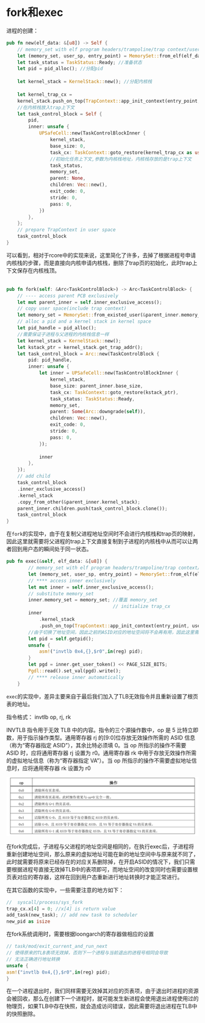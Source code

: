 # fork和exec

进程的创建：

```rust
pub fn new(elf_data: &[u8]) -> Self {
    // memory_set with elf program headers/trampoline/trap context/user stack
    let (memory_set, user_sp, entry_point) = MemorySet::from_elf(elf_data);
    let task_status = TaskStatus::Ready; //准备状态
    let pid = pid_alloc(); //分配pid

    let kernel_stack = KernelStack::new(); //分配内核栈

    let kernel_trap_cx =
    kernel_stack.push_on_top(TrapContext::app_init_context(entry_point, user_sp));
    //在内核栈放入trap上下文
    let task_control_block = Self {
        pid,
        inner: unsafe {
            UPSafeCell::new(TaskControlBlockInner {
                kernel_stack,
                base_size: 0,
                task_cx: TaskContext::goto_restore(kernel_trap_cx as usize),
                //初始化任务上下文,参数为内核栈地址，内核栈存放的是trap上下文
                task_status,
                memory_set,
                parent: None,
                children: Vec::new(),
                exit_code: 0,
                stride: 0,
                pass: 0,
            })
        },
    };
    // prepare TrapContext in user space
    task_control_block
}
```

可以看到，相对于rcore中的实现来说，这里简化了许多，去掉了根据进程号申请内核栈的步骤，而是直接向内核申请内核栈，删除了trap页的初始化，此时trap上下文保存在内核栈顶。

```rust

pub fn fork(self: &Arc<TaskControlBlock>) -> Arc<TaskControlBlock> {
    // ---- access parent PCB exclusively
    let mut parent_inner = self.inner_exclusive_access();
    // copy user space(include trap context)
    let memory_set = MemorySet::from_existed_user(&parent_inner.memory_set);
    // alloc a pid and a kernel stack in kernel space
    let pid_handle = pid_alloc();
    //需要保证子进程与父进程的内核栈信息一样
    let kernel_stack = KernelStack::new();
    let kstack_ptr = kernel_stack.get_trap_addr();
    let task_control_block = Arc::new(TaskControlBlock {
        pid: pid_handle,
        inner: unsafe {
            let inner = UPSafeCell::new(TaskControlBlockInner {
                kernel_stack,
                base_size: parent_inner.base_size,
                task_cx: TaskContext::goto_restore(kstack_ptr),
                task_status: TaskStatus::Ready,
                memory_set,
                parent: Some(Arc::downgrade(self)),
                children: Vec::new(),
                exit_code: 0,
                stride: 0,
                pass: 0,
            });

            inner
        },
    });
    // add child
    task_control_block
    .inner_exclusive_access()
    .kernel_stack
    .copy_from_other(&parent_inner.kernel_stack);
    parent_inner.children.push(task_control_block.clone());
    task_control_block
}
```

在`fork`的实现中，由于在复制父进程地址空间时不会进行内核栈和trap页的映射，因此这里就需要将父进程的trap上下文直接复制到子进程的内核栈中从而可以让两者回到用户态的瞬间处于同一状态。

```rust
pub fn exec(&self, elf_data: &[u8]) {
        // memory_set with elf program headers/trampoline/trap context/user stack
        let (memory_set, user_sp, entry_point) = MemorySet::from_elf(elf_data);
        // **** access inner exclusively
        let mut inner = self.inner_exclusive_access();
        // substitute memory_set
        inner.memory_set = memory_set; //覆盖 memory_set
                                       // initialize trap_cx
        inner
            .kernel_stack
            .push_on_top(TrapContext::app_init_context(entry_point, user_sp));
        //由于切换了地址空间，因此之前的ASID对应的地址空间将不会再有用，因此这里需要将TLB中的内容无效掉
        let pid = self.getpid();
        unsafe {
            asm!("invtlb 0x4,{},$r0",in(reg) pid);
        }
        let pgd = inner.get_user_token() << PAGE_SIZE_BITS;
        Pgdl::read().set_val(pgd).write();
        // **** release inner automatically
    }
```

`exec`的实现中，差异主要来自于最后我们加入了TLB无效指令并且重新设置了根页表的地址。

指令格式： invtlb op, rj, rk

INVTLB 指令用于无效 TLB 中的内容。指令的三个源操作数中，op 是 5 比特立即数，用于指示操作类型。通用寄存器 rj 的[9:0]位存放无效操作所需的 ASID 信息（称为“寄存器指定 ASID”），其余比特必须填 0。当 op 所指示的操作不需要 ASID 时，应将通用寄存器 rj 设置为 r0。通用寄存器 rk 中用于存放无效操作所需的虚拟地址信息（称为“寄存器指定 VA”）。当 op 所指示的操作不需要虚拟地址信息时，应将通用寄存器 rk 设置为 r0

![image-20220815091507715](sourcepicture/image-20220815091507715.png)

在fork完成后，子进程与父进程的地址空间是相同的，在执行exec后，子进程将重新创建地址空间，那么原来的虚拟地址可能在新的地址空间中与原来就不同了，此时就需要将原来已经存在的对应关系删除掉，在开启ASID的情况下，我们只需要根据进程号直接无效掉TLB中的表项即可，而地址空间的改变同时也需要设置根页表对应的寄存器，这样在回到用户态重新进行地址转换时才能正常进行。

在其它函数的实现中，一些需要注意的地方如下：

```rust
//  syscall/process/sys_fork
trap_cx.x[4] = 0; //x[4] is return value
add_task(new_task); // add new task to scheduler
new_pid as isize
```

在fork系统调用时，需要根据loongarch的寄存器做相应的设置

```rust
// task/mod/exit_current_and_run_next
// 使得原来的TLB表项无效掉，否则下一个进程与当前退出的进程号相同会导致
// 无法正确进行地址转换
unsafe {
asm!("invtlb 0x4,{},$r0",in(reg) pid);
}
```

在一个进程退出时，我们同样需要无效掉其对应的页表项，由于退出时进程的资源会被回收，那么在创建下一个进程时，就可能发生新进程会使用退出进程使用过的物理页，如果TLB中存在快照，就会造成访问错误，因此需要将退出进程在TLB中的快照删除。

